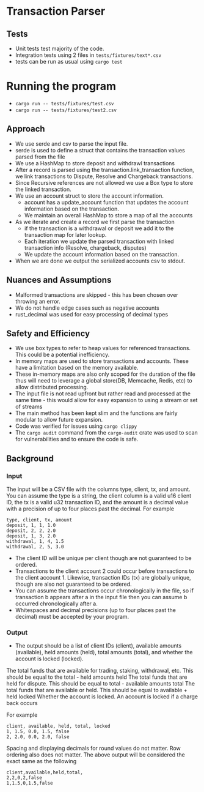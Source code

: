 # Transaction Parser

## Tests
- Unit tests test majority of the code.
- Integration tests using 2 files in `tests/fixtures/text*.csv`
- tests can be run as usual using `cargo test`

# Running the program
- `cargo run -- tests/fixtures/test.csv`
- `cargo run -- tests/fixtures/test2.csv`

## Approach
- We use serde and csv to parse the input file.
- serde is used to define a struct that contains the transaction values parsed from the file
- We use a HashMap to store deposit and withdrawl transactions
- After a record is parsed using the transaction.link_transaction function, we link transactions to Dispute, Resolve and Chargeback transactions.
- Since Recursive references are not allowed we use a Box type to store the linked transaction.
- We use an account struct to store the account information.
  - account has a update_account function that updates the account information based on the transaction.
  - We maintain an overall HashMap to store a map of all the accounts
- As we iterate and create a record we first parse the transaction
  - if the transaction is a withdrawal or deposit we add it to the transaction map for later lookup.
  - Each iteration we update the parsed transaction with linked transaction info (Resolve, chargeback, disputes)
  - We update the account information based on the transaction.
- When we are done we output the serialized accounts csv to stdout.

## Nuances and Assumptions
- Malformed transactions are skipped - this has been chosen over throwing an error.
- We do not handle edge cases such as negative accounts
- rust_decimal was used for easy processing of decimal types

## Safety and Efficiency
- We use box types to refer to heap values for referenced transactions. This could be a potential inefficiency.
- In memory maps are used to store transactions and accounts. These have a limitation based on the memory available.
- These in-memory maps are also only scoped for the duration of the file thus will need to leverage a global store(DB, Memcache, Redis, etc) to allow distributed processing.
- The input file is not read upfront but rather read and processed at the same time - this would allow for easy expansion to using a stream or set of streams
- The main method has been kept slim and the functions are fairly modular to allow future expansion.
- Code was verified for issues using `cargo clippy`
- The `cargo audit`  command from the `cargo-audit` crate was used to scan for vulnerabilities and to ensure the code is safe.

## Background 
### Input
The input will be a CSV file with the columns type, client, tx, and amount. You can assume the type is a string, the client column is a valid u16 client ID, the tx is a valid u32 transaction ID, and the amount is a decimal value with a precision of up to four places past the decimal.
For example
```
type, client, tx, amount
deposit, 1, 1, 1.0
deposit, 2, 2, 2.0
deposit, 1, 3, 2.0
withdrawal, 1, 4, 1.5
withdrawal, 2, 5, 3.0
```
- The client ID will be unique per client though are not guaranteed to be ordered. 
- Transactions to the client account 2 could occur before transactions to the client account 1. Likewise, transaction IDs (tx) are globally unique, though are also not guaranteed to be ordered. 
- You can assume the transactions occur chronologically in the file, so if transaction b appears after a in the input file then you can assume b occurred chronologically after a. 
- Whitespaces and decimal precisions (up to four places past the decimal) must be accepted by your program.
### Output
- The output should be a list of client IDs (client), available amounts (available), held amounts (held), total amounts (total), and whether the account is locked (locked). 

The total funds that are available for trading, staking, withdrawal, etc. This should be equal to the total - held amounts
held
The total funds that are held for dispute. This should be equal to total - available amounts
total
The total funds that are available or held. This should be equal to available + held
locked
Whether the account is locked. An account is locked if a charge back occurs



For example
```
client, available, held, total, locked
1, 1.5, 0.0, 1.5, false
2, 2.0, 0.0, 2.0, false
```
Spacing and displaying decimals for round values do not matter. Row ordering also does not matter. The above output will be considered the exact same as the following
```
client,available,held,total,
2,2,0,2,false
1,1.5,0,1.5,false
```




